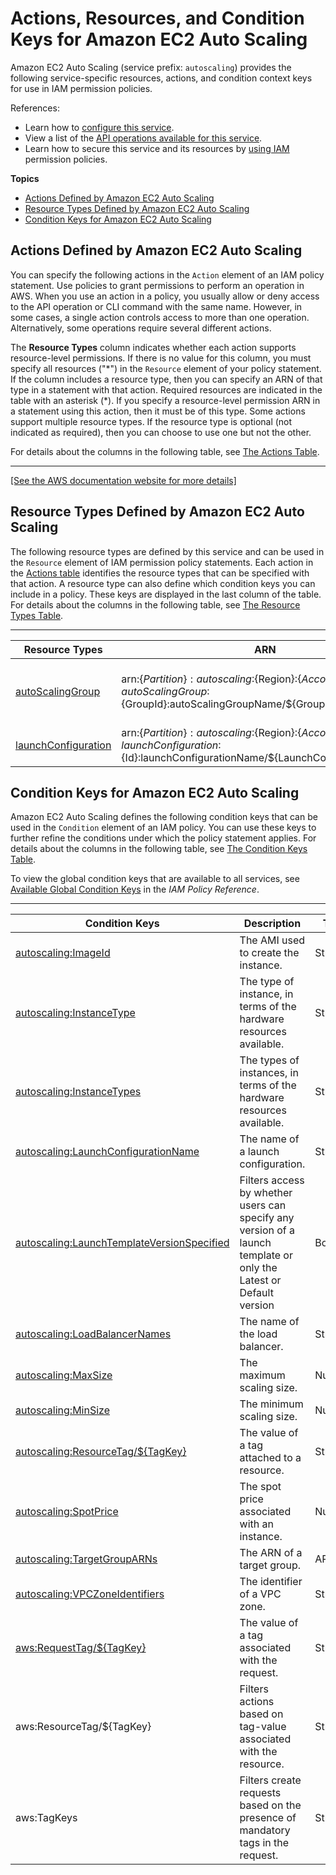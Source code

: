 # Actions, Resources, and Condition Keys for Amazon EC2 Auto Scaling<a name="list_amazonec2autoscaling"></a>

Amazon EC2 Auto Scaling \(service prefix: `autoscaling`\) provides the following service\-specific resources, actions, and condition context keys for use in IAM permission policies\.

References:
+ Learn how to [configure this service](https://docs.aws.amazon.com/autoscaling/latest/userguide/)\.
+ View a list of the [API operations available for this service](https://docs.aws.amazon.com/AutoScaling/latest/APIReference/)\.
+ Learn how to secure this service and its resources by [using IAM](https://docs.aws.amazon.com/autoscaling/latest/userguide/IAM.html) permission policies\.

**Topics**
+ [Actions Defined by Amazon EC2 Auto Scaling](#amazonec2autoscaling-actions-as-permissions)
+ [Resource Types Defined by Amazon EC2 Auto Scaling](#amazonec2autoscaling-resources-for-iam-policies)
+ [Condition Keys for Amazon EC2 Auto Scaling](#amazonec2autoscaling-policy-keys)

## Actions Defined by Amazon EC2 Auto Scaling<a name="amazonec2autoscaling-actions-as-permissions"></a>

You can specify the following actions in the `Action` element of an IAM policy statement\. Use policies to grant permissions to perform an operation in AWS\. When you use an action in a policy, you usually allow or deny access to the API operation or CLI command with the same name\. However, in some cases, a single action controls access to more than one operation\. Alternatively, some operations require several different actions\.

The **Resource Types** column indicates whether each action supports resource\-level permissions\. If there is no value for this column, you must specify all resources \("\*"\) in the `Resource` element of your policy statement\. If the column includes a resource type, then you can specify an ARN of that type in a statement with that action\. Required resources are indicated in the table with an asterisk \(\*\)\. If you specify a resource\-level permission ARN in a statement using this action, then it must be of this type\. Some actions support multiple resource types\. If the resource type is optional \(not indicated as required\), then you can choose to use one but not the other\.

For details about the columns in the following table, see [The Actions Table](reference_policies_actions-resources-contextkeys.md#actions_table)\.


****  
[\[See the AWS documentation website for more details\]](http://docs.aws.amazon.com/IAM/latest/UserGuide/list_amazonec2autoscaling.html)

## Resource Types Defined by Amazon EC2 Auto Scaling<a name="amazonec2autoscaling-resources-for-iam-policies"></a>

The following resource types are defined by this service and can be used in the `Resource` element of IAM permission policy statements\. Each action in the [Actions table](#amazonec2autoscaling-actions-as-permissions) identifies the resource types that can be specified with that action\. A resource type can also define which condition keys you can include in a policy\. These keys are displayed in the last column of the table\. For details about the columns in the following table, see [The Resource Types Table](reference_policies_actions-resources-contextkeys.md#resources_table)\.


****  

| Resource Types | ARN | Condition Keys | 
| --- | --- | --- | 
|   [ autoScalingGroup ](https://docs.aws.amazon.com/autoscaling/latest/userguide/control-access-using-iam.html#policy-auto-scaling-resources)  |  arn:$\{Partition\}:autoscaling:$\{Region\}:$\{Account\}:autoScalingGroup:$\{GroupId\}:autoScalingGroupName/$\{GroupFriendlyName\}  |   [ autoscaling:ResourceTag/$\{TagKey\} ](#amazonec2autoscaling-autoscaling_ResourceTag___TagKey_)   [ aws:ResourceTag/$\{TagKey\} ](#amazonec2autoscaling-aws_ResourceTag___TagKey_)   | 
|   [ launchConfiguration ](https://docs.aws.amazon.com/autoscaling/latest/userguide/control-access-using-iam.html#policy-auto-scaling-resources)  |  arn:$\{Partition\}:autoscaling:$\{Region\}:$\{Account\}:launchConfiguration:$\{Id\}:launchConfigurationName/$\{LaunchConfigurationName\}  |  | 

## Condition Keys for Amazon EC2 Auto Scaling<a name="amazonec2autoscaling-policy-keys"></a>

Amazon EC2 Auto Scaling defines the following condition keys that can be used in the `Condition` element of an IAM policy\. You can use these keys to further refine the conditions under which the policy statement applies\. For details about the columns in the following table, see [The Condition Keys Table](reference_policies_actions-resources-contextkeys.md#context_keys_table)\.

To view the global condition keys that are available to all services, see [Available Global Condition Keys](reference_policies_condition-keys.html#AvailableKeys) in the *IAM Policy Reference*\.


****  

| Condition Keys | Description | Type | 
| --- | --- | --- | 
|   [ autoscaling:ImageId ](https://docs.aws.amazon.com/autoscaling/latest/userguide/control-access-using-iam.html#policy-auto-scaling-condition-keys)  | The AMI used to create the instance\. | String | 
|   [ autoscaling:InstanceType ](https://docs.aws.amazon.com/autoscaling/latest/userguide/control-access-using-iam.html#policy-auto-scaling-condition-keys)  | The type of instance, in terms of the hardware resources available\. | String | 
|   [ autoscaling:InstanceTypes ](https://docs.aws.amazon.com/autoscaling/latest/userguide/control-access-using-iam.html#policy-auto-scaling-condition-keys)  | The types of instances, in terms of the hardware resources available\. | String | 
|   [ autoscaling:LaunchConfigurationName ](https://docs.aws.amazon.com/autoscaling/latest/userguide/control-access-using-iam.html#policy-auto-scaling-condition-keys)  | The name of a launch configuration\. | String | 
|   [ autoscaling:LaunchTemplateVersionSpecified ](https://docs.aws.amazon.com/autoscaling/latest/userguide/control-access-using-iam.html#policy-auto-scaling-condition-keys)  | Filters access by whether users can specify any version of a launch template or only the Latest or Default version | Bool | 
|   [ autoscaling:LoadBalancerNames ](https://docs.aws.amazon.com/autoscaling/latest/userguide/control-access-using-iam.html#policy-auto-scaling-condition-keys)  | The name of the load balancer\. | String | 
|   [ autoscaling:MaxSize ](https://docs.aws.amazon.com/autoscaling/latest/userguide/control-access-using-iam.html#policy-auto-scaling-condition-keys)  | The maximum scaling size\. | Numeric | 
|   [ autoscaling:MinSize ](https://docs.aws.amazon.com/autoscaling/latest/userguide/control-access-using-iam.html#policy-auto-scaling-condition-keys)  | The minimum scaling size\. | Numeric | 
|   [ autoscaling:ResourceTag/$\{TagKey\} ](https://docs.aws.amazon.com/autoscaling/latest/userguide/control-access-using-iam.html#policy-auto-scaling-condition-keys)  | The value of a tag attached to a resource\. | String | 
|   [ autoscaling:SpotPrice ](https://docs.aws.amazon.com/autoscaling/latest/userguide/control-access-using-iam.html#policy-auto-scaling-condition-keys)  | The spot price associated with an instance\. | Numeric | 
|   [ autoscaling:TargetGroupARNs ](https://docs.aws.amazon.com/autoscaling/latest/userguide/control-access-using-iam.html#policy-auto-scaling-condition-keys)  | The ARN of a target group\. | ARN | 
|   [ autoscaling:VPCZoneIdentifiers ](https://docs.aws.amazon.com/autoscaling/latest/userguide/control-access-using-iam.html#policy-auto-scaling-condition-keys)  | The identifier of a VPC zone\. | String | 
|   [ aws:RequestTag/$\{TagKey\} ](https://docs.aws.amazon.com/autoscaling/latest/userguide/control-access-using-iam.html#policy-auto-scaling-condition-keys)  | The value of a tag associated with the request\. | String | 
|   aws:ResourceTag/$\{TagKey\}  | Filters actions based on tag\-value associated with the resource\. | String | 
|   aws:TagKeys  | Filters create requests based on the presence of mandatory tags in the request\. | String | 
